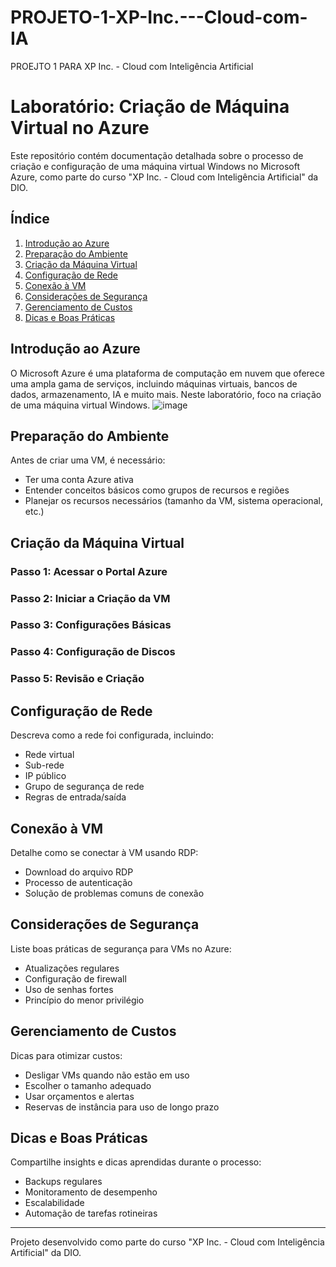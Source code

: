 # PROJETO-1-XP-Inc.---Cloud-com-IA
PROEJTO 1 PARA XP Inc. - Cloud com Inteligência Artificial
# Laboratório: Criação de Máquina Virtual no Azure

Este repositório contém documentação detalhada sobre o processo de criação e configuração de uma máquina virtual Windows no Microsoft Azure, como parte do curso "XP Inc. - Cloud com Inteligência Artificial" da DIO.

## Índice
1. [Introdução ao Azure](#introdução-ao-azure)
2. [Preparação do Ambiente](#preparação-do-ambiente)
3. [Criação da Máquina Virtual](#criação-da-máquina-virtual)
4. [Configuração de Rede](#configuração-de-rede)
5. [Conexão à VM](#conexão-à-vm)
6. [Considerações de Segurança](#considerações-de-segurança)
7. [Gerenciamento de Custos](#gerenciamento-de-custos)
8. [Dicas e Boas Práticas](#dicas-e-boas-práticas)

## Introdução ao Azure

O Microsoft Azure é uma plataforma de computação em nuvem que oferece uma ampla gama de serviços, incluindo máquinas virtuais, bancos de dados, armazenamento, IA e muito mais. Neste laboratório, foco na criação de uma máquina virtual Windows.
![image](https://github.com/user-attachments/assets/bde2e764-5b4e-4eff-8b67-5a18ed733cb3)

## Preparação do Ambiente

Antes de criar uma VM, é necessário:
- Ter uma conta Azure ativa
- Entender conceitos básicos como grupos de recursos e regiões
- Planejar os recursos necessários (tamanho da VM, sistema operacional, etc.)

## Criação da Máquina Virtual

### Passo 1: Acessar o Portal Azure


### Passo 2: Iniciar a Criação da VM


### Passo 3: Configurações Básicas


### Passo 4: Configuração de Discos


### Passo 5: Revisão e Criação


## Configuração de Rede

Descreva como a rede foi configurada, incluindo:
- Rede virtual
- Sub-rede
- IP público
- Grupo de segurança de rede
- Regras de entrada/saída

## Conexão à VM

Detalhe como se conectar à VM usando RDP:
- Download do arquivo RDP
- Processo de autenticação
- Solução de problemas comuns de conexão

## Considerações de Segurança

Liste boas práticas de segurança para VMs no Azure:
- Atualizações regulares
- Configuração de firewall
- Uso de senhas fortes
- Princípio do menor privilégio

## Gerenciamento de Custos

Dicas para otimizar custos:
- Desligar VMs quando não estão em uso
- Escolher o tamanho adequado
- Usar orçamentos e alertas
- Reservas de instância para uso de longo prazo

## Dicas e Boas Práticas

Compartilhe insights e dicas aprendidas durante o processo:
- Backups regulares
- Monitoramento de desempenho
- Escalabilidade
- Automação de tarefas rotineiras

---

Projeto desenvolvido como parte do curso "XP Inc. - Cloud com Inteligência Artificial" da DIO.
